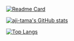 [![Readme Card](https://github-readme-stats.vercel.app/api/pin/?username=aji-tama&repo=skymap_homepage)](https://github.com/anuraghazra/github-readme-stats)

[![aji-tama's GitHub stats](https://github-readme-stats.vercel.app/api?username=aji-tama&show_icons=true)](https://github.com/anuraghazra/github-readme-stats)

[![Top Langs](https://github-readme-stats.vercel.app/api/top-langs/?username=aji-tama&layout=compact)](https://github.com/anuraghazra/github-readme-stats)
